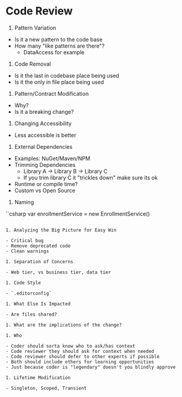 # Code Review

1. Pattern Variation

- Is it a new pattern to the code base
- How many "like patterns are there"?
    - DataAccess for example

1. Code Removal

- Is it the last in codebase place being used
- Is it the only in file place being used

1. Pattern/Contract Modification

- Why?
- Is it a breaking change?

1. Changing Accessibility

- Less accessible is better

1. External Dependencies

- Examples: NuGet/Maven/NPM
- Trimming Dependencies
    - Library A -> Library B -> Library C
    - If you trim library C it "trickles down" make sure its ok
- Runtime or compile time?
- Custom vs Open Source

1. Naming

``csharp
var enrollmentService = new EnrollmentService()
```

1. Analyzing the Big Picture for Easy Win

- Critical bug
- Remove deprecated code
- Clean warnings

1. Separation of Concerns

- Web tier, vs business tier, data tier

1. Code Style

- `.editorconfig`

1. What Else Is Impacted

- Are files shared?

1. What are the implications of the change?

1. Who

- Coder should sorta know who to ask/has context
- Code reviewer they should ask for context when needed
- Code reviewer should defer to other experts if possible
- Both should include others for learning opportunities
- Just because coder is "legendary" doesn't you blindly approve

1. Lifetime Modification

- Singleton, Scoped, Transient
